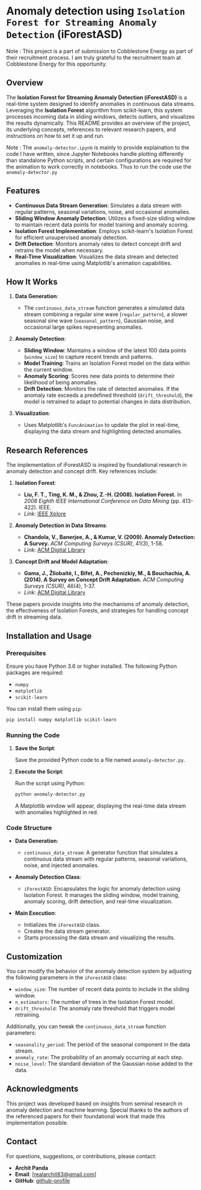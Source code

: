 # Anomaly detection using `Isolation Forest for Streaming Anomaly Detection` (iForestASD)

Note : This project is a part of submission to Cobblestone Energy as part of their recruitment process. I am truly grateful to the recruitment team at Cobblestone Energy for this opportunity. 

## Overview

The **Isolation Forest for Streaming Anomaly Detection (iForestASD)** is a real-time system designed to identify anomalies in continuous data streams. Leveraging the **Isolation Forest** algorithm from scikit-learn, this system processes incoming data in sliding windows, detects outliers, and visualizes the results dynamically. This README provides an overview of the project, its underlying concepts, references to relevant research papers, and instructions on how to set it up and run.

Note : The `anomaly-detector.ipynb` is mainly to provide explaination to the code I have written, since Jupyter Notebooks handle plotting differently than standalone Python scripts, and certain configurations are required for the animation to work correctly in notebooks. Thus to run the code use the `anomaly-detector.py`

## Features

- **Continuous Data Stream Generation**: Simulates a data stream with regular patterns, seasonal variations, noise, and occasional anomalies.
- **Sliding Window Anomaly Detection**: Utilizes a fixed-size sliding window to maintain recent data points for model training and anomaly scoring.
- **Isolation Forest Implementation**: Employs scikit-learn's Isolation Forest for efficient unsupervised anomaly detection.
- **Drift Detection**: Monitors anomaly rates to detect concept drift and retrains the model when necessary.
- **Real-Time Visualization**: Visualizes the data stream and detected anomalies in real-time using Matplotlib's animation capabilities.

## How It Works

1. **Data Generation**:
    - The `continuous_data_stream` function generates a simulated data stream combining a regular sine wave (`regular_pattern`), a slower seasonal sine wave (`seasonal_pattern`), Gaussian noise, and occasional large spikes representing anomalies.

2. **Anomaly Detection**:
    - **Sliding Window**: Maintains a window of the latest 100 data points (`window_size`) to capture recent trends and patterns.
    - **Model Training**: Trains an Isolation Forest model on the data within the current window.
    - **Anomaly Scoring**: Scores new data points to determine their likelihood of being anomalies.
    - **Drift Detection**: Monitors the rate of detected anomalies. If the anomaly rate exceeds a predefined threshold (`drift_threshold`), the model is retrained to adapt to potential changes in data distribution.

3. **Visualization**:
    - Uses Matplotlib's `FuncAnimation` to update the plot in real-time, displaying the data stream and highlighting detected anomalies.

## Research References

The implementation of iForestASD is inspired by foundational research in anomaly detection and concept drift. Key references include:

1. **Isolation Forest**:
    - **Liu, F. T., Ting, K. M., & Zhou, Z.-H. (2008). Isolation Forest.** In *2008 Eighth IEEE International Conference on Data Mining* (pp. 413-422). IEEE.
    - *Link*: [IEEE Xplore](https://ieeexplore.ieee.org/document/4781136)

2. **Anomaly Detection in Data Streams**:
    - **Chandola, V., Banerjee, A., & Kumar, V. (2009). Anomaly Detection: A Survey.** *ACM Computing Surveys (CSUR)*, 41(3), 1-58.
    - *Link*: [ACM Digital Library](https://dl.acm.org/doi/10.1145/1541880.1541882)

3. **Concept Drift and Model Adaptation**:
    - **Gama, J., Žliobaitė, I., Bifet, A., Pechenizkiy, M., & Bouchachia, A. (2014). A Survey on Concept Drift Adaptation.** *ACM Computing Surveys (CSUR)*, 46(4), 1-37.
    - *Link*: [ACM Digital Library](https://dl.acm.org/doi/10.1145/2523813)

These papers provide insights into the mechanisms of anomaly detection, the effectiveness of Isolation Forests, and strategies for handling concept drift in streaming data.

## Installation and Usage

### Prerequisites

Ensure you have Python 3.6 or higher installed. The following Python packages are required:

- `numpy`
- `matplotlib`
- `scikit-learn`

You can install them using `pip`:

```bash
pip install numpy matplotlib scikit-learn
```

### Running the Code

1. **Save the Script**:

    Save the provided Python code to a file named `anomaly-detector.py`.

2. **Execute the Script**:

    Run the script using Python:

    ```bash
    python anomaly-detector.py
    ```

    A Matplotlib window will appear, displaying the real-time data stream with anomalies highlighted in red.

### Code Structure

- **Data Generation**:
    - `continuous_data_stream`: A generator function that simulates a continuous data stream with regular patterns, seasonal variations, noise, and injected anomalies.

- **Anomaly Detection Class**:
    - `iForestASD`: Encapsulates the logic for anomaly detection using Isolation Forest. It manages the sliding window, model training, anomaly scoring, drift detection, and real-time visualization.

- **Main Execution**:
    - Initializes the `iForestASD` class.
    - Creates the data stream generator.
    - Starts processing the data stream and visualizing the results.

## Customization

You can modify the behavior of the anomaly detection system by adjusting the following parameters in the `iForestASD` class:

- `window_size`: The number of recent data points to include in the sliding window.
- `n_estimators`: The number of trees in the Isolation Forest model.
- `drift_threshold`: The anomaly rate threshold that triggers model retraining.

Additionally, you can tweak the `continuous_data_stream` function parameters:

- `seasonality_period`: The period of the seasonal component in the data stream.
- `anomaly_rate`: The probability of an anomaly occurring at each step.
- `noise_level`: The standard deviation of the Gaussian noise added to the data.

## Acknowledgments

This project was developed based on insights from seminal research in anomaly detection and machine learning. Special thanks to the authors of the referenced papers for their foundational work that made this implementation possible.

## Contact

For questions, suggestions, or contributions, please contact:

- **Archit Panda**
- **Email**: [realarchit83@gmail.com]
- **GitHub**: [github-profile](https://github.com/archit0410)

